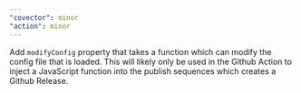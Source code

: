 ```yaml
---
"covector": minor
"action": minor
---
```


Add `modifyConfig` property that takes a function which can modify the config file that is loaded. This will likely only be used in the Github Action to inject a JavaScript function into the publish sequences which creates a Github Release.
